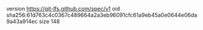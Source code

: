 version https://git-lfs.github.com/spec/v1
oid sha256:61d763c4c0367c489664a2a3eb96091cfc61a9eb45a0e0644e06da9a43a914ec
size 148
